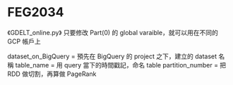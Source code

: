 # FEG2034

《GDELT_online.py》
只要修改 Part(0) 的 global varaible，就可以用在不同的 GCP 帳戶上

dataset_on_BigQuery = 預先在 BigQuery 的 project 之下，建立的 dataset 名稱
table_name = 用 query 當下的時間戳記，命名 table
partition_number = 把 RDD 做切割，再算做 PageRank
